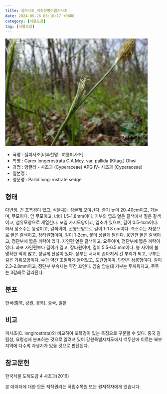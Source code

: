 ```yaml
---
title: 실피사초_비추천명여름피사초
date: 2024-05-26 03:16:17 +0800
category: [식물도감]
tag: [식물도감]
---
```




![실피사초[비추천명 : 여름피사초]](/assets/img/fileUpload/plants/basic/Cyperaceae/Carex/22478/22478_1_th2.jpg)
- 국명 : 실피사초[비추천명 : 여름피사초]
- 학명 : Carex longerostrata C.A.Mey. var. pallida (Kitag.) Ohwi
- 과명 : 앵글러 - 사초과 (Cyperaceae) APG Ⅳ- 사초과 (Cyperaceae)
- 일본명 : 
- 영문명 : Pallid long-rostrate sedge


## 형태
다년생. 긴 포복경이 있고, 식물체는 성글게 모여난다. 줄기 높이 20-40cm이고, 가늘며, 무모이다. 잎 무모이고, 너비 1.5-1.8mm이다. 기부의 엽초 옅은 갈색에서 짙은 갈색이고, 섬유모양으로 세열한다. 포엽 가시모양이고, 엽초가 있으며, 길이 0.5-1cm이다. 화서 정소수는 웅성이고, 갈색이며, 곤봉모양으로 길이 1-1.8 cm이다. 측소수는 자성으로 옅은 갈색이고, 장타원형이며, 길이 1-2cm, 꽃이 성글게 달린다. 웅인편 옅은 갈색이고, 정단부에 짧은 까락이 있다. 자인편 옅은 갈색이고, 요두이며, 정단부에 짧은 까락이 있다. 과포 자인편보다 길이가 길고, 장타원이며, 길이 5.5-6.5 mm이다. 능 사이에 불명확한 맥이 많고, 성글게 잔털이 있다. 상부는 서서히 좁아져서 긴 부리가 되고, 구부는 깊은 가위모양이다. 수과 약간 조밀하게 들어있고, 도란형이며, 단면은 삼릉형이다. 길이 2.3-2.8mm이고, 정단부 부속체는 약간 꼬인다. 암술 암술대 기부는 두꺼워지고, 주두는 3갈래로 갈라진다.
## 분포
한국(함북, 강원, 경북), 중국, 일본
## 비고
피사초(C. longirostrata)와 비교하여 포복경이 있는 특징으로 구분할 수 있다. 중국 길림성, 요령성에 분포하는 것으로 알려져 있어 강원특별자치도에서 백두산에 이르는 북부지역에 다수의 자생지가 있을 것으로 판단된다.
## 참고문헌
한국식물 도해도감 4 사초과(2016)






본 데이터에 대한 모든 저작권리는 국립수목원 또는 원저작자에게 있습니다.
